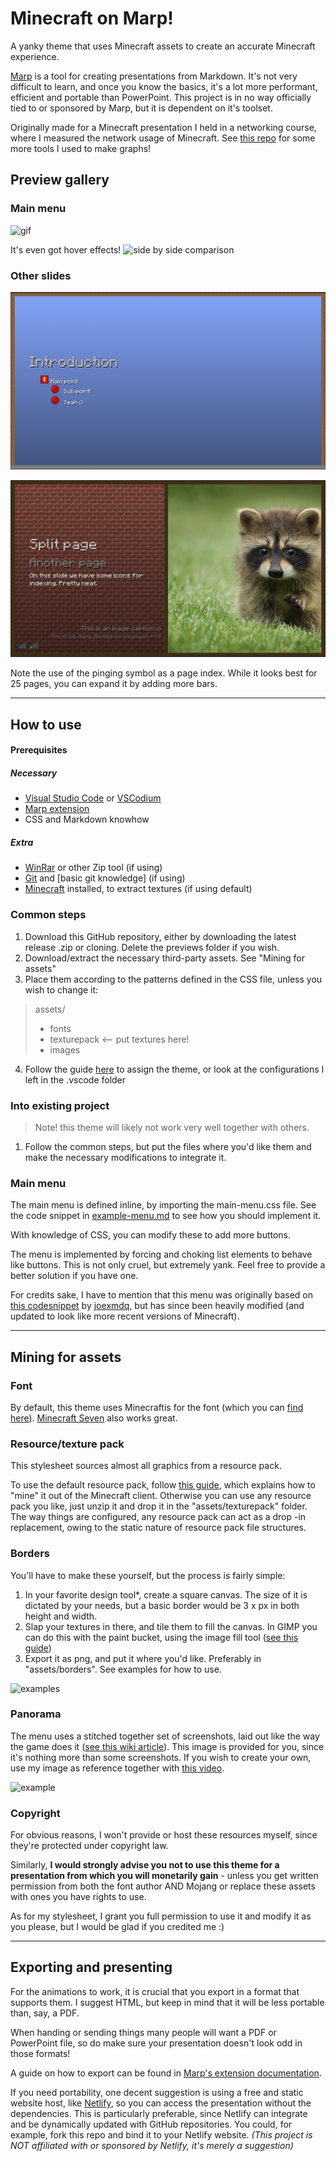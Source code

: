 # Minecraft on Marp!
A yanky theme that uses Minecraft assets to create an accurate Minecraft experience.

[Marp](https://marp.app/) is a tool for creating presentations from Markdown. It's not very difficult to learn, and once you know the basics, it's a lot more performant, efficient and portable than PowerPoint. This project is in no way officially tied to or sponsored by Marp, but it is dependent on it's toolset.

Originally made for a Minecraft presentation I held in a networking course, where I measured the network usage of Minecraft. See [this repo](https://github.com/mikael-ros/wiresharkR) for some more tools I used to make graphs!

## Preview gallery
### Main menu
![gif](previews/menu.gif)

It's even got hover effects!
![side by side comparison](previews/sidebyside.png)
### Other slides
![first page in section](previews/firstpage.png)

![a page in a section](previews/apage.png)

Note the use of the pinging symbol as a page index.   While it looks best for 25 pages, you can expand it by adding more bars.

---

## How to use
#### Prerequisites
##### Necessary
- [Visual Studio Code](https://code.visualstudio.com/) or [VSCodium](https://vscodium.com/)
- [Marp extension](https://marketplace.visualstudio.com/items?itemName=marp-team.marp-vscode)
- CSS and Markdown knowhow
##### Extra
- [WinRar](https://www.win-rar.com/) or other Zip tool (if using)
- [Git](https://git-scm.com/) and [basic git knowledge] (if using)
- [Minecraft](https://www.minecraft.net/en-us) installed, to extract textures (if using default)

### Common steps
1. Download this GitHub repository, either by downloading the latest release .zip or cloning. Delete the previews folder if you wish.
2. Download/extract the necessary third-party assets. See "Mining for assets"
3. Place them according to the patterns defined in the CSS file, unless you wish to change it:
  > assets/
  > -    fonts
  > -    texturepack <-- put textures here!
  > -    images
4. Follow the guide [here](https://yoanbernabeu.github.io/MARP-Template-Library/docs/intro/) to assign the theme, or look at the configurations I left in the .vscode folder

### Into existing project
> Note! this theme will likely not work very well together with others.

1. Follow the common steps, but put the files where you'd like them and make the necessary modifications to integrate it.

### Main menu
The main menu is defined inline, by importing the main-menu.css file. See the code snippet in [example-menu.md](example/example-menu.md) to see how you should implement it.

With knowledge of CSS, you can modify these to add more buttons.

The menu is implemented by forcing and choking list elements to behave like buttons. This is not only cruel, but extremely yank. Feel free to provide a better solution if you have one.

For credits sake, I have to mention that this menu was originally based on [this codesnippet](https://codepen.io/joexmdq/pen/EOMLzg) by [joexmdq](https://codepen.io/joexmdq), but has since been heavily modified (and updated to look like more recent versions of Minecraft).

---

## Mining for assets
### Font
By default, this theme uses Minecraftis for the font (which you can [find here](https://www.dafont.com/minecraftia.font)). [Minecraft Seven](https://fontstruct.com/fontstructions/show/2206218/minecraft-seven-classic) also works great.

### Resource/texture pack
This stylesheet sources almost all graphics from a resource pack.

To use the default resource pack, follow [this guide](https://mcreator.net/wiki/obtaining-minecraft-textures#:~:text=If%20you%20open%20the%20assets,edit%20to%20your%20heart's%20content.), which explains how to "mine" it out of the Minecraft client. Otherwise you can use any resource pack you like, just unzip it and drop it in the "assets/texturepack" folder. The way things are configured, any resource pack can act as a drop -in replacement, owing to the static nature of resource pack file structures.

### Borders
You'll have to make these yourself, but the process is fairly simple:
1. In your favorite design tool*, create a square canvas. The size of it is dictated by your needs, but a basic border would be 3 x <size of texture> px in both height and width.
2. Slap your textures in there, and tile them to fill the canvas. In GIMP you can do this with the paint bucket, using the image fill tool ([see this guide](https://docs.gimp.org/2.10/en/gimp-edit-fill-pattern.html))
3. Export it as png, and put it where you'd like. Preferably in "assets/borders". See examples for how to use.

![examples]()

### Panorama
The menu uses a stitched together set of screenshots, laid out like the way the game does it  ([see this wiki article](https://minecraft.fandom.com/wiki/Panorama)). This image is provided for you, since it's nothing more than some screenshots. If you wish to create your own, use my image as reference together with [this video](https://youtu.be/F7jMd3zsjZQ?si=m4q2S2cpjCGwVApC).

![example]()

### Copyright
For obvious reasons, I won't provide or host these resources myself, since they're protected under copyright law. 

Similarly, **I would strongly advise you not to use this theme for a presentation from which you will monetarily gain** - unless you get written permission from both the font author AND Mojang or replace these assets with ones you have rights to use. 

As for my stylesheet, I grant you full permission to use it and modify it as you please, but I would be glad if you credited me :)

---

## Exporting and presenting
For the animations to work, it is crucial that you export in a format that supports them. I suggest HTML, but keep in mind that it will be less portable than, say, a PDF. 

When handing or sending things many people will want a PDF or PowerPoint file, so do make sure your presentation doesn't look odd in those formats!

A guide on how to export can be found in [Marp's extension documentation](https://marketplace.visualstudio.com/items?itemName=marp-team.marp-vscode).

If you need portability, one decent suggestion is using a free and static website host, like [Netlify](https://www.netlify.com/), so you can access the presentation without the dependencies. This is particularly preferable, since Netlify can integrate and be dynamically updated with GitHub repositories. You could, for example, fork this repo and bind it to your Netlify website. _(This project is NOT affiliated with or sponsored by Netlify, it's merely a suggestion)_
